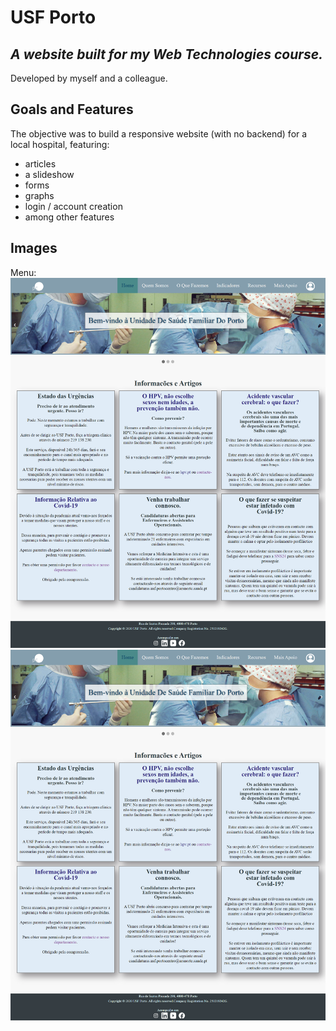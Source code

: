 # USF Porto
## _A website built for my Web Technologies course._

Developed by myself and a colleague.

## Goals and Features
The objective was to build a responsive website (with no backend) for a local hospital, featuring:
- articles
- a slideshow
- forms
- graphs
- login / account creation
- among other features

## Images


Menu:<br>
![alt text](https://github.com/gugajazz/USF_Porto/blob/master/imgs/home.png?raw=true)
<img src="https://github.com/gugajazz/USF_Porto/blob/master/imgs/home.png" width=100% height=30%>
<br><br>
